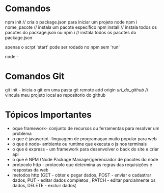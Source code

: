 # Comandos

npm init // cria o package.json para iniciar um projeto node
npm i nome_pacote // instala um pacote específico
npm install // instala todos os pacotes do package.json
                        ou
npm i // instala todos os pacotes do package.json

apenas o scrpt 'start' pode ser rodado no npm sem 'run'

node - 

# Comandos Git

git init - inicia o git em uma pasta
git remote add origin _url_do_github_ // vincula meu projeto local ao repositorio do github 

# Tópicos Importantes

* oque framework- conjunto de recursos ou ferramentas para resolver um problema
* o que é javascript- linguagem de programaçao muito popular para web
* o que é node- ambiente ou runtime que executa o js nos terminais
* o que é express - um framework para desenvolver o back do site e criar api
* o que é NPM (Node Package Manager)gerenciador de pacotes do node
* protocolo http - protocolo que determina as regras das requisições e respostas da web
* metodos http (GET - obter e pegar dados, POST - enviar e cadastrar dados, PUT - editar dados completos , PATCH - editar parcialmente os dados, DELETE - excluir dados)
